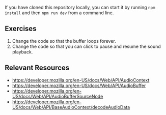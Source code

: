 If you have cloned this repository locally, you can start it by running `npm install` and then `npm run dev` from a command line.

## Exercises

1. Change the code so that the buffer loops forever.
2. Change the code so that you can click to pause and resume the sound playback.

## Relevant Resources

- https://developer.mozilla.org/en-US/docs/Web/API/AudioContext
- https://developer.mozilla.org/en-US/docs/Web/API/AudioBuffer
- https://developer.mozilla.org/en-US/docs/Web/API/AudioBufferSourceNode
- https://developer.mozilla.org/en-US/docs/Web/API/BaseAudioContext/decodeAudioData
